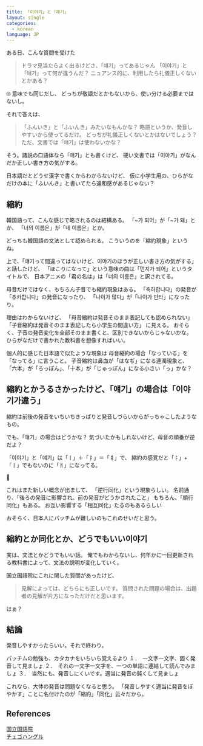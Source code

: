 ```yaml
---
title: 「이야기」と「얘기」
layout: single
categories: 
  - korean
language: JP
---
```

ある日、こんな質問を受けた

> ドラマ見当たらよく出るけどさ、「얘기」ってあるじゃん
> 「이야기」と「얘기」って何が違うんだ？
> ニュアンス的に、利用したら礼儀正しくないとかある？

🙄
意味でも同じだし、
どっちが敬語だとかもないから、使い分ける必要まではないし。

それで答えは、

> 「ふんいき」と「ふいんき」みたいなもんかな？
> 略語というか、発音しやすいから使ってるだけ。
> どっちが礼儀正しくないとかはないでしょう？
> ただ、文書では「얘기」は使わないかな？

そう。諸説の口語体なら「얘기」とも書くけど、
硬い文書では「이야기」がなんだか正しい書き方の気がする。

日本語だとどうせ漢字で書くからわからないけど、
仮に小学生用の、ひらがなだけの本に「ふいんき」と書いてたら違和感があるじゃない？

## 縮約

韓国語って、こんな感じで略されるのは結構ある。
「~가 되어」が「~가 돼」とか、
「너의 이름은」が「네 이름은」とか。

どっちも韓国語の文法として認められる。
こういうのを「縮約現象」というね。

上で、「얘기って間違ってはないけど、이야기のほうが正しい書き方の気がする」と話したけど、
「ほこりになって」という意味の曲は「먼지가 되어」というタイトルで、
日本アニメの「君の名は」は「너의 이름은」と訳されてる。

母音だけではなく、もちろん子音でも縮約現象はある。
「축하합니다」の発音が「추카합니다」の発音になったり、
「나이가 많다」が「나이가 만타」になったり。

理由はわからないけど、
「母音縮約は発音そのまま表記しても認められない」
「子音縮約は発音そのまま表記したら小学生の間違い方」
に見える。
おそらく、子音の発音変化を全部そのまま書くと、区別できないからじゃないかな。
ひらがなだけで書かれた教科書を想像すればいい。


個人的に感じた日本語で似たような現象は
母音縮約の場合「なっている」を「なってる」に言うこと。
子音縮約は鼻血が「はなぢ」になる連濁現象と、
「六本」が「ろっぽん」、「十本」が「じゅっぽん」になる小さい「っ」かな？


## 縮約とかうるさかったけど、「얘기」の場合は「이야기가違う」

縮約は前後の発音をいちいちきっぱりと発音しづらいからがっちゃこしたようなもの。

でも、「얘기」の場合はどうかな？
気づいたかもしれないけど、母音の順番が逆だよ？

「이야기」と「얘기」は「ㅣ」＋「ㅑ」＝「ㅒ」で、
縮約の感覚だと「ㅑ」+「ㅣ」でもないのに「ㅒ」になってる。

🤔

これはまた新しい概念が出まして、
「逆行同化」という現象らしい。
名前通り、「後ろの発音に影響され、前の発音がどうかされたこと」
もちろん、「順行同化」もある。
お互い影響する「相互同化」たるのもあるらしい

おそらく、日本人にパッチムが難しいのもこれのせいだと思う。


## 縮約とか同化とか、どうでもいい이야기

実は、文法とかどうでもいい話。
俺でもわからないし、何年かに一回更新される教科書によって、文法の説明が変化していく。

国立国語院にこれに関した質問があったけど、
> 見解によっては、どちらにも正しいです。
> 質問された問題の場合は、出題者の見解が片方になっただけだと思います。

はぁ？


## 結論

発音しやすかったらいい。それで終わり。

パッチムの勉強も、カタカナをいちいち覚えるより
１．　一文字一文字、固く発音して見ましょ
２．　それの一文字一文字を、一つの単語に連結して読んでみましょ
３．　当然にも、発音しにくいです。適当に発音の鈍くして見ましょ

これなら、大体の発音は問題なくなると思う。
「発音しやすく適当に発音をぼやかす」ことに名付けたのが「縮約」「同化」云々だから。


## References
[国立国語院](https://www.korean.go.kr/front/onlineQna/onlineQnaView.do?mn_id=216&qna_seq=96589)<br>
[チェゴハングル](https://korean-learning.com/language-191031/#tanimoaru_han_guo_yuno_duan_suo_xing)
